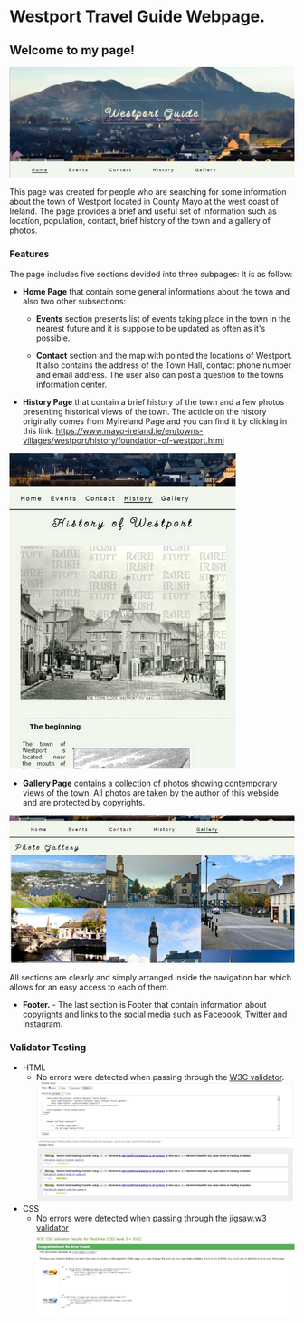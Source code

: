 # Westport Travel Guide Webpage.

## Welcome to my page! 

![Title image](assets/images/wtg_main_page.jpg)


This page was created for people who are searching for some information about the town of Westport located in County Mayo at the west coast of Ireland.
The page provides a brief and useful set of information such as location, population, contact, brief history of the town and a gallery of photos.


### **Features**
The page includes five sections devided into three subpages:
It is as follow:
- **Home Page** that contain some general informations about the town and also two other subsections:
    * **Events** section presents list of events taking place in the town in the nearest future and it is suppose to be updated as often as it's possible.

    * **Contact** section and the map with pointed the locations of Westport. It also contains the address of the Town Hall, contact phone number and email address.
    The user also can post a question to the towns information center.

- **History Page** that contain a brief history of the town and a few photos presenting historical views of the town. 
The acticle on the history originally comes from MyIreland Page and you can find it by clicking in this link: https://www.mayo-ireland.ie/en/towns-villages/westport/history/foundation-of-westport.html 

![History section](assets/images/wtg_history_page_400px.jpg)
- **Gallery Page** contains a collection of photos showing contemporary views of the town. All photos are taken by the author of this webside and are protected by copyrights.

![Gallery section](assets/images/wtg_gallery_page.jpg)

All sections are clearly and simply arranged inside the navigation bar which allows for an easy access to each of them. 

- **Footer.** - The last section is Footer that contain information about copyrights and links to the social media such as Facebook, Twitter and Instagram.

### **Validator Testing**
- HTML
    * No errors were detected when passing through the [W3C validator](https://validator.w3.org/nu/).
    ![html_validation](assets/images/html_validator.jpg)
- CSS
    * No errors were detected when passing through the [jigsaw.w3 validator](https://jigsaw.w3.org/css-validator)
    ![css_validation](assets/images/css_validator.jpg)



